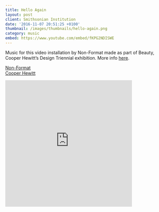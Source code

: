 ```yaml
---
title: Hello Again
layout: post
client: Smithsonian Institution
date: '2016-11-07 20:51:25 +0100'
thumbnail: /images/thumbnails/hello-again.png
category: music
embed: https://www.youtube.com/embed/fKPG2NDISWE
---
```


Music for this video installation by Non-Format made as part of Beauty, Cooper Hewitt’s Design Triennial exhibition. More info [here](https://collection.cooperhewitt.org/exhibitions/69155413).

[Non-Format](www.non-format.com)  
[Cooper Hewitt](http://www.cooperhewitt.org/)


<div id="bc"><iframe style="border: 0; width: 400px; height: 400px;" src="https://bandcamp.com/EmbeddedPlayer/track=1998811116/size=large/bgcol=333333/linkcol=ffffff/minimal=true/transparent=true/" seamless><a href="http://skillbard.bandcamp.com/track/hello-again-ost">Hello Again OST by Skillbard</a></iframe></div>
